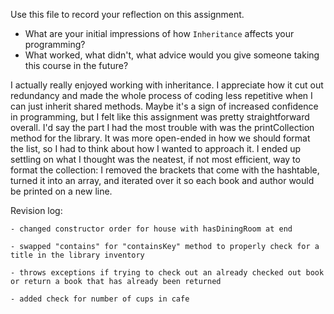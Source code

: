 Use this file to record your reflection on this assignment.

- What are your initial impressions of how `Inheritance` affects your programming?
- What worked, what didn't, what advice would you give someone taking this course in the future?

I actually really enjoyed working with inheritance. I appreciate how it cut out redundancy and made the whole process of coding less repetitive when I can just inherit shared methods. Maybe it's a sign of increased confidence in programming, but I felt like this assignment was pretty straightforward overall. I'd say the part I had the most trouble with was the printCollection method for the library. It was more open-ended in how we should format the list, so I had to think about how I wanted to approach it. I ended up settling on what I thought was the neatest, if not most efficient, way to format the collection: I removed the brackets that come with the hashtable, turned it into an array, and iterated over it so each book and author would be printed on a new line.


Revision log: 

    - changed constructor order for house with hasDiningRoom at end
    
    - swapped "contains" for "containsKey" method to properly check for a title in the library inventory
    
    - throws exceptions if trying to check out an already checked out book or return a book that has already been returned

    - added check for number of cups in cafe
